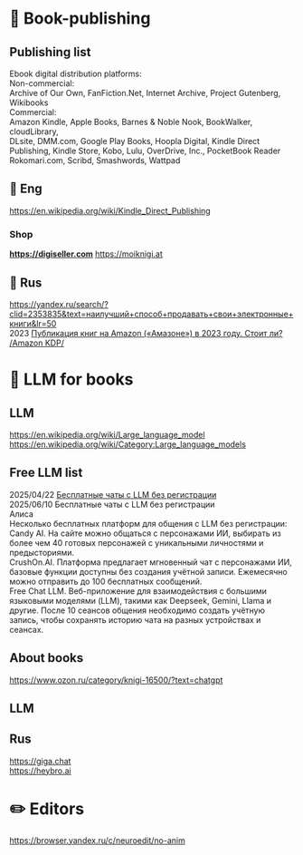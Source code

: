 # 📌 Book-publishing
## Publishing list
Ebook digital distribution platforms:              
Non-commercial:           
Archive of Our Own, FanFiction.Net, Internet Archive, Project Gutenberg, Wikibooks                     
Commercial:           
Amazon Kindle, Apple Books, Barnes & Noble Nook, BookWalker, cloudLibrary,               
DLsite, DMM.com, Google Play Books, Hoopla Digital, Kindle Direct Publishing, 
Kindle Store, Kobo, Lulu, OverDrive, Inc., PocketBook Reader
Rokomari.com, Scribd, Smashwords, Wattpad

## 📕 Eng             
https://en.wikipedia.org/wiki/Kindle_Direct_Publishing             

### Shop     
**https://digiseller.com**
https://moiknigi.at         

## 📗 Rus                    
https://yandex.ru/search/?clid=2353835&text=наилучший+способ+продавать+свои+электронные+книги&lr=50                 
2023 [Публикация книг на Amazon («Амазоне») в 2023 году. Стоит ли? /Amazon KDP/](https://dzen.ru/a/ZTd0sqweryGSDSAg#kakie_knigi_lychshe_vsego_prodayutsya_na_am)             


# 🏀 LLM for books           
## LLM
https://en.wikipedia.org/wiki/Large_language_model                   
https://en.wikipedia.org/wiki/Category:Large_language_models                      

## Free LLM list
2025/04/22 [Бесплатные чаты с LLM без регистрации](https://github.com/ivgnk/DS-ML-DL-AI/blob/master/README.md#%D0%B1%D0%B5%D1%81%D0%BF%D0%BB%D0%B0%D1%82%D0%BD%D1%8B%D0%B5-%D1%87%D0%B0%D1%82%D1%8B-%D1%81-llm-%D0%B1%D0%B5%D0%B7-%D1%80%D0%B5%D0%B3%D0%B8%D1%81%D1%82%D1%80%D0%B0%D1%86%D0%B8%D0%B8)                            
2025/06/10  Бесплатные чаты с LLM без регистрации                        
Алиса                             
Несколько бесплатных платформ для общения с LLM без регистрации:                    
Candy AI. На сайте можно общаться с персонажами ИИ, выбирать из более чем 40 готовых персонажей с уникальными личностями и предысториями.             
CrushOn.AI. Платформа предлагает мгновенный чат с персонажами ИИ, базовые функции доступны без создания учётной записи. Ежемесячно можно отправить до 100 бесплатных сообщений.             
Free Chat LLM. Веб-приложение для взаимодействия с большими языковыми моделями (LLM), такими как Deepseek, Gemini, Llama и другие. После 10 сеансов общения необходимо создать учётную запись, чтобы сохранять историю чата на разных устройствах и сеансах.                                      

## About books                            
https://www.ozon.ru/category/knigi-16500/?text=chatgpt                                       

## LLM                    

## Rus         
https://giga.chat                             
https://heybro.ai              


# ✏️ Editors            
https://browser.yandex.ru/c/neuroedit/no-anim                                  
